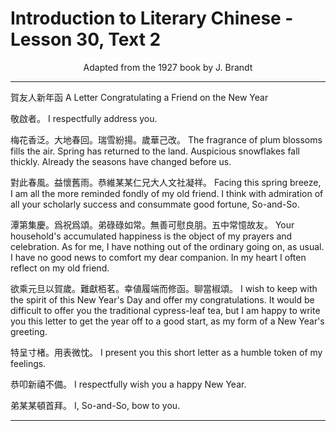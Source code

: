 # Introduction to Literary Chinese - Lesson 30, Text 2

<center>Adapted from the 1927 book by J. Brandt</center>

<!-- 賀友人新年函
敬啟者梅花香泛大地春回瑞雪紛揚歲華
己晚對此春風益懷舊雨恭維
某某仁兄大人文社凝祥 祥
潭第集慶爲祝爲頌弟碌碌如常無善可慰
良朋五中常憶
故友欲乘元旦以賀歲難獻栢茗幸値履端
而修医聊當椒頌特
呈寸楮用表微忱恭叩
新禧不備
弟某某頓首拜月日 -->

<!-- 賀友人新年函
敬啟者。梅花香泛。大地春回。瑞雪紛揚。歲華己改。對此春風。益懷舊雨。恭維某某仁兄大人文社凝祥。潭第集慶。爲祝爲頌。弟碌碌如常。無善可慰良朋。五中常憶故友欲乘元旦以賀歲。難獻栢茗。幸値履端而修函。聊當椒頌。特呈寸楮。用表微忱。恭叩新禧不備。
弟某某頓首拜月日 -->

---

賀友人新年函
A Letter Congratulating a Friend on the New Year

敬啟者。
I respectfully address you.

梅花香泛。大地春回。瑞雪紛揚。歲華己改。
The fragrance of plum blossoms fills the air. Spring has returned to the land. Auspicious snowflakes fall thickly. Already the seasons have changed before us.

對此春風。益懷舊雨。恭維某某仁兄大人文社凝祥。
Facing this spring breeze, I am all the more reminded fondly of my old friend. I think with admiration of all your scholarly success and consummate good fortune, So-and-So.

潭第集慶。爲祝爲頌。弟碌碌如常。無善可慰良朋。五中常憶故友。
Your household's accumulated happiness is the object of my prayers and celebration. As for me, I have nothing out of the ordinary going on, as usual. I have no good news to comfort my dear companion. In my heart I often reflect on my old friend.

欲乘元旦以賀歲。難獻栢茗。幸値履端而修函。聊當椒頌。
I wish to keep with the spirit of this New Year's Day and offer my congratulations. It would be difficult to offer you the traditional cypress-leaf tea, but I am happy to write you this letter to get the year off to a good start, as my form of a New Year's greeting.

特呈寸楮。用表微忱。
I present you this short letter as a humble token of my feelings.

恭叩新禧不備。
I respectfully wish you a happy New Year.

弟某某頓首拜。
I, So-and-So, bow to you.

---
